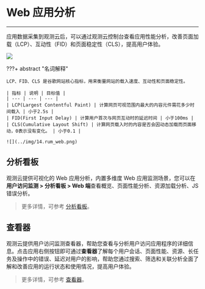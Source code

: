 # Web 应用分析
---


应用数据采集到观测云后，可以通过观测云控制台查看应用性能分析，改善页面加载（LCP）、互动性（FID）和页面稳定性（CLS），提高用户体验。

![](../img/web-pic.png)

???+ abstract "名词解释"

    LCP、FID、CLS 是谷歌网站核心指标，用来衡量网站的载入速度、互动性和页面稳定性。

    | 指标 | 说明 | 目标值 |
    | --- | --- | --- |
    | LCP(Largest Contentful Paint) | 计算网页可视范围内最大的内容元件需花多少时间载入 | 小于2.5s |
    | FID(First Input Delay) | 计算用户首次与网页互动时的延迟时间 | 小于100ms |
    | CLS(Cumulative Layout Shift) | 计算网页载入时的内容是否会因动态加载而页面移动，0表示没有变化。 | 小于0.1 |

    ![](../img/14.rum_web.png)

## 分析看板

观测云提供可视化的 Web 应用分析，内置多维度 Web 应用监测场景，您可以在**用户访问监测 > 分析看板 > Web 端**查看概览、页面性能分析、资源加载分析、JS 错误分析。

> 更多详情，可参考 [分析看板](../app-analysis.md)。

## 查看器

观测云提供用户访问监测查看器，帮助您查看与分析用户访问应用程序的详细信息。点击应用右侧按钮即可通过**查看器**了解每个用户会话、页面性能、资源、长任务及操作中的错误、延迟对用户的影响，帮助您通过搜索、筛选和关联分析全面了解和改善应用的运行状态和使用情况，提高用户体验。

> 更多详情，可参考 [查看器](../explorer/index.md)。


<!--
### 概览

Web应用的概览场景统计页面访问的错误数、错误率、会话数、会话分布、浏览器、操作系统、最受欢迎页面、资源错误排行等内容，可视化的展示用户访问Web页面的数据统计，快速定位用户访问Web应用的问题，提高用户访问性能。可通过环境、版本筛选查看已经接入的Web应用。

![](../img/9.web_overview.png)

### 性能分析

Web应用的页面性能分析，通过统计PV数、页面加载时间、网站核心指标、最受关注页面会话数、页面长任务分析、XHR & Fetch 分析、资源分析等指标，可视化的实时查看整体的Web应用页面性能情况，更精准的定位需要优化的页面，可通过环境、版本等筛选查看已经接入的Web应用。

![](../img/9.web_performance.png)

### 资源分析

Web应用的资源分析，通过统计资源分类、XHR & Fetch 分析、资源耗时分析等指标，可视化的实时查看整体的Web应用资源情况；通过统计资源请求排行，更精准的定位需要优化的资源；可通过环境、版本等筛选查看已经接入的Web应用。

![](../img/9.web_resource.png)

### 错误分析

Web应用的JS错误分析，通过统计错误率、错误分类、错误版本、网络错误状态分布等指标，可视化的实时查看整体的Web应用错误情况；通过受影响的资源错误统计，可快速定位资源错误；可通过环境、版本等筛选查看已经接入的Web应用。

![](../img/9.web_error.png)
-->
